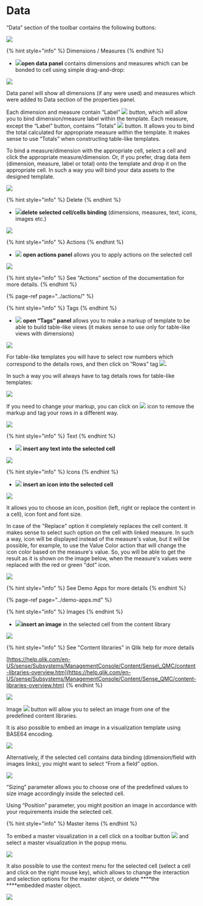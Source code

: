 # Data

“Data” section of the toolbar contains the following buttons:

![](../.gitbook/assets/datapanel.png)

{% hint style="info" %}
Dimensions / Measures
{% endhint %}

* ![](../.gitbook/assets/image%20%2891%29.png)**open data panel** contains dimensions and measures which can be bonded to cell using simple drag-and-drop:

![](../.gitbook/assets/image%20%2892%29.png)

Data panel will show all dimensions \(if any were used\) and measures which were added to Data section of the properties panel.

Each dimension and measure contain “Label” ![](../.gitbook/assets/image%20%2870%29.png) button, which will allow you to bind dimension/measure label within the template. Each measure, except the “Label” button, contains “Totals” ![](../.gitbook/assets/image%20%2848%29.png) button. It allows you to bind the total calculated for appropriate measure within the template. It makes sense to use “Totals” when constructing table-like templates.

To bind a measure/dimension with the appropriate cell, select a cell and click the appropriate measure/dimension. Or, if you prefer, drag data item \(dimension, measure, label or total\) onto the template and drop it on the appropriate cell. In such a way you will bind your data assets to the designed template.

![](../.gitbook/assets/2019-04-02_11-16-58.gif)

{% hint style="info" %}
Delete
{% endhint %}

* ![](../.gitbook/assets/image%20%2859%29.png)**delete selected cell/cells binding** \(dimensions, measures, text, icons, images etc.\)

![](../.gitbook/assets/2019-04-02_11-21-12.gif)

{% hint style="info" %}
Actions
{% endhint %}

* ![](../.gitbook/assets/image%20%282%29.png) **open actions panel** allows you to apply actions on the selected cell

![](../.gitbook/assets/image%20%2813%29.png)

{% hint style="info" %}
See “Actions” section of the documentation for more details.
{% endhint %}

{% page-ref page="../actions/" %}

{% hint style="info" %}
Tags
{% endhint %}

* ![](../.gitbook/assets/image%20%2852%29.png) **open “Tags” panel** allows you to make a markup of template to be able to build table-like views \(it makes sense to use only for table-like views with dimensions\)

![](../.gitbook/assets/image%20%2861%29.png)

For table-like templates you will have to select row numbers which correspond to the details rows, and then click on “Rows” tag ![](../.gitbook/assets/image%20%2893%29.png).

In such a way you will always have to tag details rows for table-like templates:

![](../.gitbook/assets/2019-04-02_10-53-45.gif)

If you need to change your markup, you can click on ![](../.gitbook/assets/image%20%2819%29.png) icon to remove the markup and tag your rows in a different way.

![](../.gitbook/assets/image%20%2877%29.png)

{% hint style="info" %}
Text
{% endhint %}

* ![](../.gitbook/assets/image%20%28140%29.png) **insert any text into the selected cell**

![](../.gitbook/assets/2019-04-02_11-08-04.gif)

{% hint style="info" %}
Icons
{% endhint %}

* ![](../.gitbook/assets/image%20%2858%29.png) **insert an icon into the selected cell**

![](../.gitbook/assets/2019-04-02_11-05-29.gif)

It allows you to choose an icon, position \(left, right or replace the content in a cell\), icon font and font size.

In case of the "Replace" option it completely replaces the cell content. It makes sense to select such option on the cell with linked measure. In such a way, icon will be displayed instead of the measure's value, but it will be possible, for example, to use the Value Color action that will change the icon color based on the measure's value. So, you will be able to get the result as it is shown on the image below, when the measure's values were replaced with the red or green "dot" icon.

![](../.gitbook/assets/iconsreplacesvalues.png)

{% hint style="info" %}
See Demo Apps for more details
{% endhint %}

{% page-ref page="../demo-apps.md" %}

{% hint style="info" %}
Images
{% endhint %}

* ![](../.gitbook/assets/image%20%28133%29.png)**insert an image** in the selected cell from the content library

![](../.gitbook/assets/data1.png)

{% hint style="info" %}
See "Content libraries" in Qlik help for more details

[https://help.qlik.com/en-US/sense/Subsystems/ManagementConsole/Content/Sense\_QMC/content-libraries-overview.htm](https://help.qlik.com/en-US/sense/Subsystems/ManagementConsole/Content/Sense_QMC/content-libraries-overview.htm)
{% endhint %}

![](../.gitbook/assets/2019-04-02_11-31-16.gif)

Image ![](../.gitbook/assets/image%20%2878%29.png) button will allow you to select an image from one of the predefined content libraries.

It is also possible to embed an image in a visualization template using BASE64 encoding.

![](../.gitbook/assets/base64.gif)

Alternatively, if the selected cell contains data binding \(dimension/field with images links\), you might want to select “From a field” option.

![](../.gitbook/assets/2019-04-02_11-38-31.gif)

“Sizing” parameter allows you to choose one of the predefined values to size image accordingly inside the selected cell.

Using “Position” parameter, you might position an image in accordance with your requirements inside the selected cell.

{% hint style="info" %}
Master items
{% endhint %}

To embed a master visualization in a cell click on a toolbar button  ![](../.gitbook/assets/masteritemstoolbar.png) and select a master visualization in the popup menu. 

![](../.gitbook/assets/masterobject.gif)

It also possible to use the context menu for the selected cell \(select a cell and click on the right mouse key\), which allows to change the interaction and selection options for the master object, or delete ****the ****embedded master object.

![](../.gitbook/assets/masteritemsincontextmenu.png)

